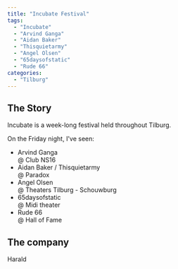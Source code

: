 ```yaml
---
title: "Incubate Festival"
tags:
  - "Incubate"
  - "Arvind Ganga"
  - "Aidan Baker"
  - "Thisquietarmy"
  - "Angel Olsen"
  - "65daysofstatic"
  - "Rude 66"
categories:
  - "Tilburg"
---
```

The Story
---------
Incubate is a week-long festival held throughout Tilburg.

On the Friday night, I've seen:

* Arvind Ganga<br>@ Club NS16
* Aidan Baker / Thisquietarmy<br>@ Paradox
* Angel Olsen<br>@ Theaters Tilburg - Schouwburg
* 65daysofstatic<br>@ Midi theater
* Rude 66<br>@ Hall of Fame

The company
-----------
Harald
